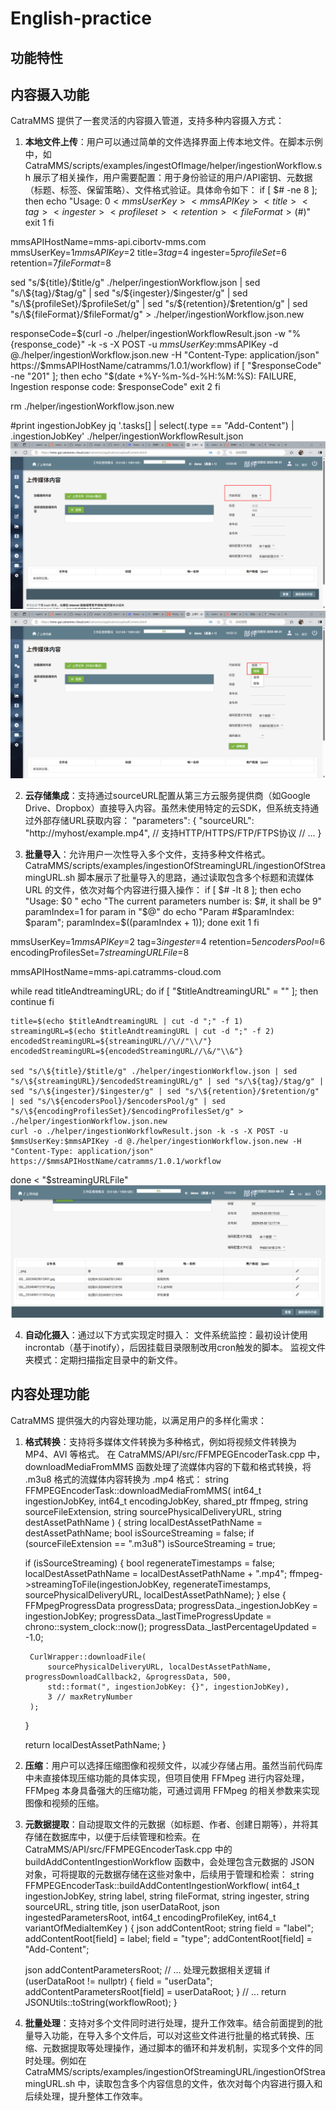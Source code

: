 # English-practice
## 功能特性

## 内容摄入功能 <!-- by [龙青蜓] -->

CatraMMS 提供了一套灵活的内容摄入管道，支持多种内容摄入方式：

1. **本地文件上传**：用户可以通过简单的文件选择界面上传本地文件。在脚本示例中，如 CatraMMS/scripts/examples/ingestOfImage/helper/ingestionWorkflow.sh 展示了相关操作，用户需要配置：用于身份验证的用户/API密钥、元数据（标题、标签、保留策略）、文件格式验证。具体命令如下：
if [ $# -ne 8 ]; then
    echo "Usage: $0 <mmsUserKey> <mmsAPIKey> <title> <tag> <ingester> <profileset> <retention> <fileFormat> ($#)"
    exit 1
fi

mmsAPIHostName=mms-api.cibortv-mms.com
mmsUserKey=$1
mmsAPIKey=$2
title=$3
tag=$4
ingester=$5
profileSet=$6
retention=$7
fileFormat=$8

sed "s/\${title}/$title/g" ./helper/ingestionWorkflow.json | sed "s/\${tag}/$tag/g" | sed "s/\${ingester}/$ingester/g" | sed "s/\${profileSet}/$profileSet/g" | sed "s/\${retention}/$retention/g" | sed "s/\${fileFormat}/$fileFormat/g" > ./helper/ingestionWorkflow.json.new

responseCode=$(curl -o ./helper/ingestionWorkflowResult.json -w "%{response_code}" -k -s -X POST -u $mmsUserKey:$mmsAPIKey -d @./helper/ingestionWorkflow.json.new -H "Content-Type: application/json" https://$mmsAPIHostName/catramms/1.0.1/workflow)
if [ "$responseCode" -ne "201" ]; then
    echo "$(date +%Y-%m-%d-%H:%M:%S): FAILURE, Ingestion response code: $responseCode"
    exit 2
fi

rm ./helper/ingestionWorkflow.json.new

#print ingestionJobKey
jq '.tasks[] | select(.type == "Add-Content") | .ingestionJobKey' ./helper/ingestionWorkflowResult.json
![alt text](images/图像上传.png)
![alt text](images/视频上传.png)

2. **云存储集成**：支持通过sourceURL配置从第三方云服务提供商（如Google Drive、Dropbox）直接导入内容。虽然未使用特定的云SDK，但系统支持通过外部存储URL获取内容：
"parameters": {
    "sourceURL": "http://myhost/example.mp4",  // 支持HTTP/HTTPS/FTP/FTPS协议
    // ...
}


3. **批量导入**：允许用户一次性导入多个文件，支持多种文件格式。CatraMMS/scripts/examples/ingestionOfStreamingURL/ingestionOfStreamingURL.sh 脚本展示了批量导入的思路，通过读取包含多个标题和流媒体 URL 的文件，依次对每个内容进行摄入操作：
if [ $# -lt 8 ]; then
    echo "Usage: $0 <mmsUserKey> <mmsAPIKey> <tag> <ingester> <retention> <encodersPool> <encodingProfilesSet> <streamingURLFile>"
    echo "The current parameters number is: $#, it shall be 9"
    paramIndex=1
    for param in "$@"
    do
        echo "Param #$paramIndex: $param";
        paramIndex=$((paramIndex + 1));
    done
    exit 1
fi

mmsUserKey=$1
mmsAPIKey=$2
tag=$3
ingester=$4
retention=$5
encodersPool=$6
encodingProfilesSet=$7
streamingURLFile=$8

mmsAPIHostName=mms-api.catramms-cloud.com

while read titleAndtreamingURL; do
    if [ "$titleAndtreamingURL" = "" ]; then
        continue
    fi

    title=$(echo $titleAndtreamingURL | cut -d ";" -f 1)
    streamingURL=$(echo $titleAndtreamingURL | cut -d ";" -f 2)
    encodedStreamingURL=${streamingURL//\//"\\/"}
    encodedStreamingURL=${encodedStreamingURL//\&/"\\&"}

    sed "s/\${title}/$title/g" ./helper/ingestionWorkflow.json | sed "s/\${streamingURL}/$encodedStreamingURL/g" | sed "s/\${tag}/$tag/g" | sed "s/\${ingester}/$ingester/g" | sed "s/\${retention}/$retention/g" | sed "s/\${encodersPool}/$encodersPool/g" | sed "s/\${encodingProfilesSet}/$encodingProfilesSet/g" > ./helper/ingestionWorkflow.json.new
    curl -o ./helper/ingestionWorkflowResult.json -k -s -X POST -u $mmsUserKey:$mmsAPIKey -d @./helper/ingestionWorkflow.json.new -H "Content-Type: application/json" https://$mmsAPIHostName/catramms/1.0.1/workflow
done < "$streamingURLFile"
![alt text](images/批量上传.png)

4. **自动化摄入**：通过以下方式实现定时摄入：
文件系统监控：最初设计使用incrontab（基于inotify），后因挂载目录限制改用cron触发的脚本。
监视文件夹模式：定期扫描指定目录中的新文件。



## 内容处理功能 <!-- by [龙青蜓] -->

CatraMMS 提供强大的内容处理功能，以满足用户的多样化需求：

1. **格式转换**：支持将多媒体文件转换为多种格式，例如将视频文件转换为 MP4、AVI 等格式。
在 CatraMMS/API/src/FFMPEGEncoderTask.cpp 中，downloadMediaFromMMS 函数处理了流媒体内容的下载和格式转换，将 .m3u8 格式的流媒体内容转换为 .mp4 格式：
string FFMPEGEncoderTask::downloadMediaFromMMS(
    int64_t ingestionJobKey, int64_t encodingJobKey, shared_ptr<FFMpegWrapper> ffmpeg, string sourceFileExtension, string sourcePhysicalDeliveryURL,
    string destAssetPathName
)
{
    string localDestAssetPathName = destAssetPathName;
    bool isSourceStreaming = false;
    if (sourceFileExtension == ".m3u8")
        isSourceStreaming = true;

    if (isSourceStreaming)
    {
        bool regenerateTimestamps = false;
        localDestAssetPathName = localDestAssetPathName + ".mp4";
        ffmpeg->streamingToFile(ingestionJobKey, regenerateTimestamps, sourcePhysicalDeliveryURL, localDestAssetPathName);
    }
    else
    {
        FFMpegProgressData progressData;
        progressData._ingestionJobKey = ingestionJobKey;
        progressData._lastTimeProgressUpdate = chrono::system_clock::now();
        progressData._lastPercentageUpdated = -1.0;

        CurlWrapper::downloadFile(
            sourcePhysicalDeliveryURL, localDestAssetPathName, progressDownloadCallback2, &progressData, 500,
            std::format(", ingestionJobKey: {}", ingestionJobKey),
            3 // maxRetryNumber
        );
    }

    return localDestAssetPathName;
}


2. **压缩**：用户可以选择压缩图像和视频文件，以减少存储占用。虽然当前代码库中未直接体现压缩功能的具体实现，但项目使用 FFMpeg 进行内容处理，FFMpeg 本身具备强大的压缩功能，可通过调用 FFMpeg 的相关参数来实现图像和视频的压缩。

3. **元数据提取**：自动提取文件的元数据（如标题、作者、创建日期等），并将其存储在数据库中，以便于后续管理和检索。在 CatraMMS/API/src/FFMPEGEncoderTask.cpp 中的 buildAddContentIngestionWorkflow 函数中，会处理包含元数据的 JSON 对象，可将提取的元数据存储在这些对象中，后续用于管理和检索：
string FFMPEGEncoderTask::buildAddContentIngestionWorkflow(
    int64_t ingestionJobKey, string label, string fileFormat, string ingester,
    string sourceURL, string title, json userDataRoot,
    json ingestedParametersRoot, int64_t encodingProfileKey,
    int64_t variantOfMediaItemKey
)
{
    json addContentRoot;
    string field = "label";
    addContentRoot[field] = label;
    field = "type";
    addContentRoot[field] = "Add-Content";

    json addContentParametersRoot;
    // ... 处理元数据相关逻辑
    if (userDataRoot != nullptr)
    {
        field = "userData";
        addContentParametersRoot[field] = userDataRoot;
    }
    // ...
    return JSONUtils::toString(workflowRoot);
}

4. **批量处理**：支持对多个文件同时进行处理，提升工作效率。结合前面提到的批量导入功能，在导入多个文件后，可以对这些文件进行批量的格式转换、压缩、元数据提取等处理操作，通过脚本的循环和并发机制，实现多个文件的同时处理。例如在 CatraMMS/scripts/examples/ingestionOfStreamingURL/ingestionOfStreamingURL.sh 中，读取包含多个内容信息的文件，依次对每个内容进行摄入和后续处理，提升整体工作效率。
